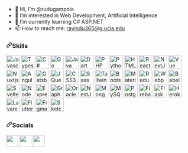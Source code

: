 - 👋 Hi, I’m @rudugampola
- 👀 I’m interested in Web Development, Artificial Intelligence 
- 🌱 I’m currently learning C# ASP.NET 
- 📫 How to reach me: ravindu365@g.ucla.edu

<!---
rudugampola/rudugampola is a ✨ special ✨ repository because its `README.md` (this file) appears on your GitHub profile.
You can click the Preview link to take a look at your changes.
--->

<h3 dir="auto"><a id="user-content-skills" class="anchor" aria-hidden="true" href="#skills"><svg class="octicon octicon-link" viewBox="0 0 16 16" version="1.1" width="16" height="16" aria-hidden="true"><path fill-rule="evenodd" d="M7.775 3.275a.75.75 0 001.06 1.06l1.25-1.25a2 2 0 112.83 2.83l-2.5 2.5a2 2 0 01-2.83 0 .75.75 0 00-1.06 1.06 3.5 3.5 0 004.95 0l2.5-2.5a3.5 3.5 0 00-4.95-4.95l-1.25 1.25zm-4.69 9.64a2 2 0 010-2.83l2.5-2.5a2 2 0 012.83 0 .75.75 0 001.06-1.06 3.5 3.5 0 00-4.95 0l-2.5 2.5a3.5 3.5 0 004.95 4.95l1.25-1.25a.75.75 0 00-1.06-1.06l-1.25 1.25a2 2 0 01-2.83 0z"></path></svg></a>Skills</h3>
<p align="left" dir="auto">
<a href="https://developer.mozilla.org/en-US/docs/Web/JavaScript" rel="nofollow"><img src="https://raw.githubusercontent.com/danielcranney/readme-generator/main/public/icons/skills/javascript-colored.svg" width="36" height="36" alt="Javascript" style="max-width: 100%;"></a>
<a href="https://www.typescriptlang.org/" rel="nofollow"><img src="https://raw.githubusercontent.com/danielcranney/readme-generator/main/public/icons/skills/typescript-colored.svg" width="36" height="36" alt="Typescript" style="max-width: 100%;"></a>
<a href="https://docs.microsoft.com/en-us/dotnet/csharp/" rel="nofollow"><img src="https://raw.githubusercontent.com/danielcranney/readme-generator/main/public/icons/skills/csharp-colored.svg" width="36" height="36" alt="C#" style="max-width: 100%;"></a>
<a href="https://go.dev/doc/" rel="nofollow"><img src="https://raw.githubusercontent.com/danielcranney/readme-generator/main/public/icons/skills/go-colored.svg" width="36" height="36" alt="Go" style="max-width: 100%;"></a>
<a href="https://www.oracle.com/java/" rel="nofollow"><img src="https://raw.githubusercontent.com/danielcranney/readme-generator/main/public/icons/skills/java-colored.svg" width="36" height="36" alt="Java" style="max-width: 100%;"></a>
<a href="https://dart.dev/" rel="nofollow"><img src="https://raw.githubusercontent.com/danielcranney/readme-generator/main/public/icons/skills/dart-colored.svg" width="36" height="36" alt="Dart" style="max-width: 100%;"></a>
<a href="https://www.php.net/" rel="nofollow"><img src="https://raw.githubusercontent.com/danielcranney/readme-generator/main/public/icons/skills/php-colored.svg" width="36" height="36" alt="PHP" style="max-width: 100%;"></a>
<a href="https://www.python.org/" rel="nofollow"><img src="https://raw.githubusercontent.com/danielcranney/readme-generator/main/public/icons/skills/python-colored.svg" width="36" height="36" alt="Python" style="max-width: 100%;"></a>
<a href="https://developer.mozilla.org/en-US/docs/Glossary/HTML5" rel="nofollow"><img src="https://raw.githubusercontent.com/danielcranney/readme-generator/main/public/icons/skills/html5-colored.svg" width="36" height="36" alt="HTML5" style="max-width: 100%;"></a>
<a href="https://reactjs.org/" rel="nofollow"><img src="https://raw.githubusercontent.com/danielcranney/readme-generator/main/public/icons/skills/react-colored.svg" width="36" height="36" alt="React" style="max-width: 100%;"></a>
<a href="https://nextjs.org/docs" rel="nofollow"><img src="https://raw.githubusercontent.com/danielcranney/readme-generator/main/public/icons/skills/nextjs-colored.svg" width="36" height="36" alt="NextJs" style="max-width: 100%;"></a>
<a href="https://vuejs.org/" rel="nofollow"><img src="https://raw.githubusercontent.com/danielcranney/readme-generator/main/public/icons/skills/vuejs-colored.svg" width="36" height="36" alt="Vue" style="max-width: 100%;"></a>
<a href="https://nuxtjs.org/" rel="nofollow"><img src="https://raw.githubusercontent.com/danielcranney/readme-generator/main/public/icons/skills/nuxtjs-colored.svg" width="36" height="36" alt="Nuxtjs" style="max-width: 100%;"></a>
<a href="https://angular.io/" rel="nofollow"><img src="https://raw.githubusercontent.com/danielcranney/readme-generator/main/public/icons/skills/angularjs-colored.svg" width="36" height="36" alt="Angular" style="max-width: 100%;"></a>
<a href="https://www.gatsbyjs.com/" rel="nofollow"><img src="https://raw.githubusercontent.com/danielcranney/readme-generator/main/public/icons/skills/gatsby-colored.svg" width="36" height="36" alt="Gatsby" style="max-width: 100%;"></a>
<a href="https://jquery.com/" rel="nofollow"><img src="https://raw.githubusercontent.com/danielcranney/readme-generator/main/public/icons/skills/jquery-colored.svg" width="36" height="36" alt="JQuery" style="max-width: 100%;"></a>
<a href="https://www.w3.org/TR/CSS/#css" rel="nofollow"><img src="https://raw.githubusercontent.com/danielcranney/readme-generator/main/public/icons/skills/css3-colored.svg" width="36" height="36" alt="CSS3" style="max-width: 100%;"></a>
<a href="https://sass-lang.com/" rel="nofollow"><img src="https://raw.githubusercontent.com/danielcranney/readme-generator/main/public/icons/skills/sass-colored.svg" width="36" height="36" alt="Sass" style="max-width: 100%;"></a>
<a href="https://tailwindcss.com/" rel="nofollow"><img src="https://raw.githubusercontent.com/danielcranney/readme-generator/main/public/icons/skills/tailwindcss-colored.svg" width="36" height="36" alt="TailwindCSS" style="max-width: 100%;"></a>
<a href="https://getbootstrap.com/" rel="nofollow"><img src="https://raw.githubusercontent.com/danielcranney/readme-generator/main/public/icons/skills/bootstrap-colored.svg" width="36" height="36" alt="Bootstrap" style="max-width: 100%;"></a>
<a href="https://mui.com/" rel="nofollow"><img src="https://raw.githubusercontent.com/danielcranney/readme-generator/main/public/icons/skills/materialui-colored.svg" width="36" height="36" alt="Material UI" style="max-width: 100%;"></a>
<a href="https://redux.js.org/" rel="nofollow"><img src="https://raw.githubusercontent.com/danielcranney/readme-generator/main/public/icons/skills/redux-colored.svg" width="36" height="36" alt="Redux" style="max-width: 100%;"></a>
<a href="https://webpack.js.org/" rel="nofollow"><img src="https://raw.githubusercontent.com/danielcranney/readme-generator/main/public/icons/skills/webpack-colored.svg" width="36" height="36" alt="Webpack" style="max-width: 100%;"></a>
<a href="https://babeljs.io/" rel="nofollow"><img src="https://raw.githubusercontent.com/danielcranney/readme-generator/main/public/icons/skills/babel-colored.svg" width="36" height="36" alt="Babel" style="max-width: 100%;"></a>
<a href="https://svelte.dev/" rel="nofollow"><img src="https://raw.githubusercontent.com/danielcranney/readme-generator/main/public/icons/skills/svelte-colored.svg" width="36" height="36" alt="Svelte" style="max-width: 100%;"></a>
<a href="https://nodejs.org/en/" rel="nofollow"><img src="https://raw.githubusercontent.com/danielcranney/readme-generator/main/public/icons/skills/nodejs-colored.svg" width="36" height="36" alt="NodeJS" style="max-width: 100%;"></a>
<a href="https://expressjs.com/" rel="nofollow"><img src="https://raw.githubusercontent.com/danielcranney/readme-generator/main/public/icons/skills/express-colored.svg" width="36" height="36" alt="Express" style="max-width: 100%;"></a>
<a href="https://graphql.org/" rel="nofollow"><img src="https://raw.githubusercontent.com/danielcranney/readme-generator/main/public/icons/skills/graphql-colored.svg" width="36" height="36" alt="GraphQL" style="max-width: 100%;"></a>
<a href="https://www.oracle.com/uk/index.html" rel="nofollow"><img src="https://raw.githubusercontent.com/danielcranney/readme-generator/main/public/icons/skills/oracle-colored.svg" width="36" height="36" alt="Oracle" style="max-width: 100%;"></a>
<a href="https://docs.nestjs.com/" rel="nofollow"><img src="https://raw.githubusercontent.com/danielcranney/readme-generator/main/public/icons/skills/nestjs-colored.svg" width="36" height="36" alt="NestJS" style="max-width: 100%;"></a>
<a href="https://www.mongodb.com/" rel="nofollow"><img src="https://raw.githubusercontent.com/danielcranney/readme-generator/main/public/icons/skills/mongodb-colored.svg" width="36" height="36" alt="MongoDB" style="max-width: 100%;"></a>
<a href="https://www.mysql.com/" rel="nofollow"><img src="https://raw.githubusercontent.com/danielcranney/readme-generator/main/public/icons/skills/mysql-colored.svg" width="36" height="36" alt="MySQL" style="max-width: 100%;"></a>
<a href="https://www.postgresql.org/" rel="nofollow"><img src="https://raw.githubusercontent.com/danielcranney/readme-generator/main/public/icons/skills/postgresql-colored.svg" width="36" height="36" alt="PostgreSQL" style="max-width: 100%;"></a>
<a href="https://firebase.google.com/" rel="nofollow"><img src="https://raw.githubusercontent.com/danielcranney/readme-generator/main/public/icons/skills/firebase-colored.svg" width="36" height="36" alt="Firebase" style="max-width: 100%;"></a>
<a href="https://flask.palletsprojects.com/en/2.0.x/" rel="nofollow"><img src="https://raw.githubusercontent.com/danielcranney/readme-generator/main/public/icons/skills/flask-colored.svg" width="36" height="36" alt="Flask" style="max-width: 100%;"></a>
<a href="https://www.heroku.com/" rel="nofollow"><img src="https://raw.githubusercontent.com/danielcranney/readme-generator/main/public/icons/skills/heroku-colored.svg" width="36" height="36" alt="Heroku" style="max-width: 100%;"></a>
<a href="https://laravel.com/" rel="nofollow"><img src="https://raw.githubusercontent.com/danielcranney/readme-generator/main/public/icons/skills/laravel-colored.svg" width="36" height="36" alt="Lavarel" style="max-width: 100%;"></a>
<a href="https://flutter.dev/" rel="nofollow"><img src="https://raw.githubusercontent.com/danielcranney/readme-generator/main/public/icons/skills/flutter-colored.svg" width="36" height="36" alt="Flutter" style="max-width: 100%;"></a>
<a href="https://www.figma.com/" rel="nofollow"><img src="https://raw.githubusercontent.com/danielcranney/readme-generator/main/public/icons/skills/figma-colored.svg" width="36" height="36" alt="Figma" style="max-width: 100%;"></a>
<a href="https://www.sketch.com/" rel="nofollow"><img src="https://raw.githubusercontent.com/danielcranney/readme-generator/main/public/icons/skills/sketch-colored.svg" width="36" height="36" alt="Sketch" style="max-width: 100%;"></a>
</p>

<h3 dir="auto"><a id="user-content-socials" class="anchor" aria-hidden="true" href="#socials"><svg class="octicon octicon-link" viewBox="0 0 16 16" version="1.1" width="16" height="16" aria-hidden="true"><path fill-rule="evenodd" d="M7.775 3.275a.75.75 0 001.06 1.06l1.25-1.25a2 2 0 112.83 2.83l-2.5 2.5a2 2 0 01-2.83 0 .75.75 0 00-1.06 1.06 3.5 3.5 0 004.95 0l2.5-2.5a3.5 3.5 0 00-4.95-4.95l-1.25 1.25zm-4.69 9.64a2 2 0 010-2.83l2.5-2.5a2 2 0 012.83 0 .75.75 0 001.06-1.06 3.5 3.5 0 00-4.95 0l-2.5 2.5a3.5 3.5 0 004.95 4.95l1.25-1.25a.75.75 0 00-1.06-1.06l-1.25 1.25a2 2 0 01-2.83 0z"></path></svg></a>Socials</h3>

<p align="left" dir="auto"> <a href="https://www.codepen.io/kevoj" rel="nofollow"><img src="https://raw.githubusercontent.com/danielcranney/readme-generator/main/public/icons/socials/codepen.svg" width="32" height="32" style="max-width: 100%;"></a> <a href="https://www.github.com/kevoj"><img src="https://raw.githubusercontent.com/danielcranney/readme-generator/main/public/icons/socials/github.svg" width="32" height="32" style="max-width: 100%;"></a> <a href="https://www.linkedin.com/in/kevoj" rel="nofollow"><img src="https://raw.githubusercontent.com/danielcranney/readme-generator/main/public/icons/socials/linkedin.svg" width="32" height="32" style="max-width: 100%;"></a></p>
